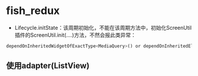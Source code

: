 # fish_redux

- Lifecycle.initState：该周期初始化，不能在该周期方法中，初始化ScreenUtil插件的ScreenUtil.init(....)方法，不然会报此类异常：

```dart
dependOnInheritedWidgetOfExactType<MediaQuery>() or dependOnInheritedElement() was called before ComponentState<HomeState>.initState() completed.
```



## 使用adapter(ListView)

